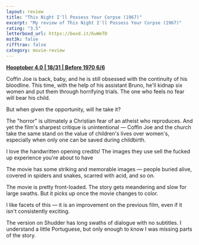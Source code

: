 ```yaml
---
layout: review
title: "This Night I'll Possess Your Corpse (1967)"
excerpt: "My review of This Night I'll Possess Your Corpse (1967)"
rating: "3.5"
letterboxd_url: https://boxd.it/6uWeTD
mst3k: false
rifftrax: false
category: movie-review
---
```


<b><a href="https://boxd.it/pRNg0/detail" title="Hooptober 4.0 | 18/31 | Before 1970 6/6">Hooptober 4.0 | 18/31 | Before 1970 6/6</a></b>

Coffin Joe is back, baby, and he is still obsessed with the continuity of his bloodline. This time, with the help of his assistant Bruno, he'll kidnap six women and put them through horrifying trials. The one who feels no fear will bear his child.

But when given the opportunity, will he take it?

The "horror" is ultimately a Christian fear of an atheist who reproduces. And yet the film's sharpest critique is unintentional — Coffin Joe and the church take the same stand on the value of children's lives over women's, especially when only one can be saved during childbirth.

I love the handwritten opening credits! The images they use sell the fucked up experience you're about to have

The movie has some striking and memorable images — people buried alive, covered in spiders and snakes, scarred with acid, and so on.

The movie is pretty front-loaded. The story gets meandering and slow for large swaths. But it picks up once the movie changes to color.

I like facets of this — it is an improvement on the previous film, even if it isn't consistently exciting.

The version on Shudder has long swaths of dialogue with no subtitles. I understand a little Portuguese, but only enough to know I was missing parts of the story.
